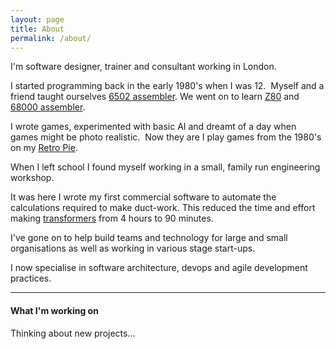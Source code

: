 ```yaml
---
layout: page
title: About
permalink: /about/
---
```


I'm software designer, trainer and consultant working in London.  

I started programming back in the early 1980's when I was 12.  Myself and a friend taught ourselves [6502 assembler](https://en.wikipedia.org/wiki/MOS_Technology_6502). We went on to learn [Z80](https://en.wikipedia.org/wiki/Zilog_Z80) and [68000 assembler](https://en.wikipedia.org/wiki/Motorola_68000).

I wrote games, experimented with basic AI and dreamt of a day when games might be photo realistic.  Now they are I play games from the 1980's on my [Retro Pie](https://retropie.org.uk/).

When I left school I found myself working in a small, family run engineering workshop.  

It was here I wrote my first commercial software to automate the calculations required to make duct-work. This reduced the time and effort making [transformers](https://sheetmetalworld.com/sheet-metal-news/fabrication-tutorials/22-sheet-metal-tutorials/5962-how-to-develop-a-square-to-round) from 4 hours to 90 minutes.

I've gone on to help build teams and technology for large and small organisations as well as working in various stage start-ups.

I now specialise in software architecture, devops and agile development practices.

---
#### What I'm working on
Thinking about new projects...
